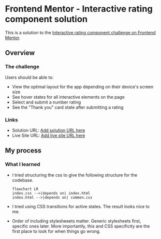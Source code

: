 # Frontend Mentor - Interactive rating component solution

This is a solution to the [Interactive rating component challenge on Frontend Mentor](https://www.frontendmentor.io/challenges/interactive-rating-component-koxpeBUmI).

## Overview

### The challenge

Users should be able to:

- View the optimal layout for the app depending on their device's screen size
- See hover states for all interactive elements on the page
- Select and submit a number rating
- See the "Thank you" card state after submitting a rating

### Links

- Solution URL: [Add solution URL here](https://your-solution-url.com)
- Live Site URL: [Add live site URL here](https://your-live-site-url.com)

## My process

### What I learned

- I tried structuring the css to give the following structure for the codebase.

  ```mermaid
  flowchart LR
  index.css -->|depends on| index.html
  index.html -->|depends on| common.css
  ```

- I tried using CSS transitions for active states. The result looks nice to me.

- Order of including stylesheeets matter. Generic stylesheets first, specific ones later.
  More importantly, this and CSS specificity are the first place to look for when things go wrong.

